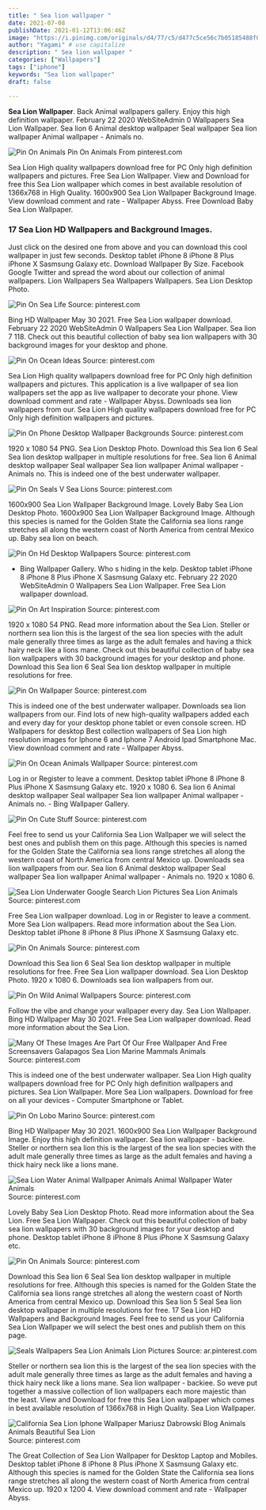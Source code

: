 ```yaml
---
title: " Sea lion wallpaper "
date: 2021-07-08
publishDate: 2021-01-12T13:06:46Z
image: "https://i.pinimg.com/originals/d4/77/c5/d477c5ce56c7b05185488f050cb2f4d1.jpg"
author: "Yagami" # use capitalize
description: " Sea lion wallpaper "
categories: ["Wallpapers"]
tags: ["iphone"]
keywords: "Sea lion wallpaper"
draft: false

---
```



**Sea Lion Wallpaper**. Back Animal wallpapers gallery. Enjoy this high definition wallpaper. February 22 2020 WebSiteAdmin 0 Wallpapers Sea Lion Wallpaper. Sea lion 6 Animal desktop wallpaper Seal wallpaper Sea lion wallpaper Animal wallpaper - Animals no.

![Pin On Animals](https://i.pinimg.com/474x/fa/ae/83/faae833a4dd3303c70bb6442874de186.jpg "Pin On Animals")
Pin On Animals From pinterest.com


Sea Lion High quality wallpapers download free for PC Only high definition wallpapers and pictures. Free Sea Lion Wallpaper. View and Download for free this Sea Lion wallpaper which comes in best available resolution of 1366x768 in High Quality. 1600x900 Sea Lion Wallpaper Background Image. View download comment and rate - Wallpaper Abyss. Free Download Baby Sea Lion Wallpaper.

### 17 Sea Lion HD Wallpapers and Background Images.

Just click on the desired one from above and you can download this cool wallpaper in just few seconds. Desktop tablet iPhone 8 iPhone 8 Plus iPhone X Sasmsung Galaxy etc. Download Wallpaper By Size. Facebook Google Twitter and spread the word about our collection of animal wallpapers. Lion Wallpapers Sea Wallpapers Wallpapers. Sea Lion Desktop Photo.


![Pin On Sea Life](https://i.pinimg.com/originals/f2/19/ec/f219ec15dfe4f0dfa6894abaa96bf13c.jpg "Pin On Sea Life")
Source: pinterest.com

Bing HD Wallpaper May 30 2021. Free Sea Lion wallpaper download. February 22 2020 WebSiteAdmin 0 Wallpapers Sea Lion Wallpaper. Sea lion 7 118. Check out this beautiful collection of baby sea lion wallpapers with 30 background images for your desktop and phone.

![Pin On Ocean Ideas](https://i.pinimg.com/originals/0c/13/c9/0c13c97ef8ff85cc9ff18a88ffc2e170.jpg "Pin On Ocean Ideas")
Source: pinterest.com

Sea Lion High quality wallpapers download free for PC Only high definition wallpapers and pictures. This application is a live wallpaper of sea lion wallpapers set the app as live wallpaper to decorate your phone. View download comment and rate - Wallpaper Abyss. Downloads sea lion wallpapers from our. Sea Lion High quality wallpapers download free for PC Only high definition wallpapers and pictures.

![Pin On Phone Desktop Wallpaper Backgrounds](https://i.pinimg.com/736x/e2/d8/c9/e2d8c9c5b4fc9f4b4699b9541c970acc.jpg "Pin On Phone Desktop Wallpaper Backgrounds")
Source: pinterest.com

1920 x 1080 54 PNG. Sea Lion Desktop Photo. Download this Sea lion 6 Seal Sea lion desktop wallpaper in multiple resolutions for free. Sea lion 6 Animal desktop wallpaper Seal wallpaper Sea lion wallpaper Animal wallpaper - Animals no. This is indeed one of the best underwater wallpaper.

![Pin On Seals V Sea Lions](https://i.pinimg.com/originals/41/d2/23/41d223f9c0a75a9a851fff1b2a5cef59.jpg "Pin On Seals V Sea Lions")
Source: pinterest.com

1600x900 Sea Lion Wallpaper Background Image. Lovely Baby Sea Lion Desktop Photo. 1600x900 Sea Lion Wallpaper Background Image. Although this species is named for the Golden State the California sea lions range stretches all along the western coast of North America from central Mexico up. Baby sea lion on beach.

![Pin On Hd Desktop Wallpapers](https://i.pinimg.com/originals/c5/ff/d9/c5ffd99f2b70757f632f5adcd15eec4d.jpg "Pin On Hd Desktop Wallpapers")
Source: pinterest.com

- Bing Wallpaper Gallery. Who s hiding in the kelp. Desktop tablet iPhone 8 iPhone 8 Plus iPhone X Sasmsung Galaxy etc. February 22 2020 WebSiteAdmin 0 Wallpapers Sea Lion Wallpaper. Free Sea Lion wallpaper download.

![Pin On Art Inspiration](https://i.pinimg.com/originals/c6/e9/29/c6e92965a511d4a46f65990d44f6136f.jpg "Pin On Art Inspiration")
Source: pinterest.com

1920 x 1080 54 PNG. Read more information about the Sea Lion. Steller or northern sea lion this is the largest of the sea lion species with the adult male generally three times as large as the adult females and having a thick hairy neck like a lions mane. Check out this beautiful collection of baby sea lion wallpapers with 30 background images for your desktop and phone. Download this Sea lion 6 Seal Sea lion desktop wallpaper in multiple resolutions for free.

![Pin On Wallpaper](https://i.pinimg.com/originals/8f/89/1f/8f891f9fc81b8d1ebe77050798fc01f4.jpg "Pin On Wallpaper")
Source: pinterest.com

This is indeed one of the best underwater wallpaper. Downloads sea lion wallpapers from our. Find lots of new high-quality wallpapers added each and every day for your desktop phone tablet or even console screen. HD Wallpapers for desktop Best collection wallpapers of Sea Lion high resolution images for Iphone 6 and Iphone 7 Android Ipad Smartphone Mac. View download comment and rate - Wallpaper Abyss.

![Pin On Ocean Animals Wallpaper](https://i.pinimg.com/originals/e0/83/5e/e0835e82280062cfbe1cf0425c8963af.jpg "Pin On Ocean Animals Wallpaper")
Source: pinterest.com

Log in or Register to leave a comment. Desktop tablet iPhone 8 iPhone 8 Plus iPhone X Sasmsung Galaxy etc. 1920 x 1080 6. Sea lion 6 Animal desktop wallpaper Seal wallpaper Sea lion wallpaper Animal wallpaper - Animals no. - Bing Wallpaper Gallery.

![Pin On Cute Stuff](https://i.pinimg.com/736x/e5/9a/89/e59a8957aeb48db31f90e2dcd2763e12.jpg "Pin On Cute Stuff")
Source: pinterest.com

Feel free to send us your California Sea Lion Wallpaper we will select the best ones and publish them on this page. Although this species is named for the Golden State the California sea lions range stretches all along the western coast of North America from central Mexico up. Downloads sea lion wallpapers from our. Sea lion 6 Animal desktop wallpaper Seal wallpaper Sea lion wallpaper Animal wallpaper - Animals no. 1920 x 1080 6.

![Sea Lion Underwater Google Search Lion Pictures Sea Lion Animals](https://i.pinimg.com/originals/bd/fa/79/bdfa7957af2d96073145f51625169d4f.jpg "Sea Lion Underwater Google Search Lion Pictures Sea Lion Animals")
Source: pinterest.com

Free Sea Lion wallpaper download. Log in or Register to leave a comment. More Sea Lion wallpapers. Read more information about the Sea Lion. Desktop tablet iPhone 8 iPhone 8 Plus iPhone X Sasmsung Galaxy etc.

![Pin On Animals](https://i.pinimg.com/474x/fa/ae/83/faae833a4dd3303c70bb6442874de186.jpg "Pin On Animals")
Source: pinterest.com

Download this Sea lion 6 Seal Sea lion desktop wallpaper in multiple resolutions for free. Free Sea Lion wallpaper download. Sea Lion Desktop Photo. 1920 x 1080 6. Downloads sea lion wallpapers from our.

![Pin On Wild Animal Wallpapers](https://i.pinimg.com/originals/81/8f/a9/818fa9de30889b0c121e1631a881e50c.jpg "Pin On Wild Animal Wallpapers")
Source: pinterest.com

Follow the vibe and change your wallpaper every day. Sea Lion Wallpaper. Bing HD Wallpaper May 30 2021. Free Sea Lion wallpaper download. Read more information about the Sea Lion.

![Many Of These Images Are Part Of Our Free Wallpaper And Free Screensavers Galapagos Sea Lion Marine Mammals Animals](https://i.pinimg.com/originals/44/d9/12/44d912726af8e3bea0b4cccc684f8051.jpg "Many Of These Images Are Part Of Our Free Wallpaper And Free Screensavers Galapagos Sea Lion Marine Mammals Animals")
Source: pinterest.com

This is indeed one of the best underwater wallpaper. Sea Lion High quality wallpapers download free for PC Only high definition wallpapers and pictures. Sea Lion Wallpaper. More Sea Lion wallpapers. Download for free on all your devices - Computer Smartphone or Tablet.

![Pin On Lobo Marino](https://i.pinimg.com/originals/39/18/a5/3918a59f95744e8168df834e250bcf11.jpg "Pin On Lobo Marino")
Source: pinterest.com

Bing HD Wallpaper May 30 2021. 1600x900 Sea Lion Wallpaper Background Image. Enjoy this high definition wallpaper. Sea lion wallpaper - backiee. Steller or northern sea lion this is the largest of the sea lion species with the adult male generally three times as large as the adult females and having a thick hairy neck like a lions mane.

![Sea Lion Water Animal Wallpaper Animals Animal Wallpaper Water Animals](https://i.pinimg.com/originals/2c/b6/5b/2cb65be8deef918597bcff15d8c2b881.jpg "Sea Lion Water Animal Wallpaper Animals Animal Wallpaper Water Animals")
Source: pinterest.com

Lovely Baby Sea Lion Desktop Photo. Read more information about the Sea Lion. Free Sea Lion Wallpaper. Check out this beautiful collection of baby sea lion wallpapers with 30 background images for your desktop and phone. Desktop tablet iPhone 8 iPhone 8 Plus iPhone X Sasmsung Galaxy etc.

![Pin On Animals](https://i.pinimg.com/originals/3b/e1/cb/3be1cb0f3bbf2f80bf456a1ccc17df46.jpg "Pin On Animals")
Source: pinterest.com

Download this Sea lion 6 Seal Sea lion desktop wallpaper in multiple resolutions for free. Although this species is named for the Golden State the California sea lions range stretches all along the western coast of North America from central Mexico up. Download this Sea lion 5 Seal Sea lion desktop wallpaper in multiple resolutions for free. 17 Sea Lion HD Wallpapers and Background Images. Feel free to send us your California Sea Lion Wallpaper we will select the best ones and publish them on this page.

![Seals Wallpapers Sea Lion Animals Lion Pictures](https://i.pinimg.com/originals/da/8e/dd/da8edd7d548f841be9fde2ab74554bcc.jpg "Seals Wallpapers Sea Lion Animals Lion Pictures")
Source: ar.pinterest.com

Steller or northern sea lion this is the largest of the sea lion species with the adult male generally three times as large as the adult females and having a thick hairy neck like a lions mane. Sea lion wallpaper - backiee. So weve put together a massive collection of lion wallpapers each more majestic than the least. View and Download for free this Sea Lion wallpaper which comes in best available resolution of 1366x768 in High Quality. Sea Lion Wallpaper.

![California Sea Lion Iphone Wallpaper Mariusz Dabrowski Blog Animals Animals Beautiful Sea Lion](https://i.pinimg.com/originals/d4/77/c5/d477c5ce56c7b05185488f050cb2f4d1.jpg "California Sea Lion Iphone Wallpaper Mariusz Dabrowski Blog Animals Animals Beautiful Sea Lion")
Source: pinterest.com

The Great Collection of Sea Lion Wallpaper for Desktop Laptop and Mobiles. Desktop tablet iPhone 8 iPhone 8 Plus iPhone X Sasmsung Galaxy etc. Although this species is named for the Golden State the California sea lions range stretches all along the western coast of North America from central Mexico up. 1920 x 1200 4. View download comment and rate - Wallpaper Abyss.

